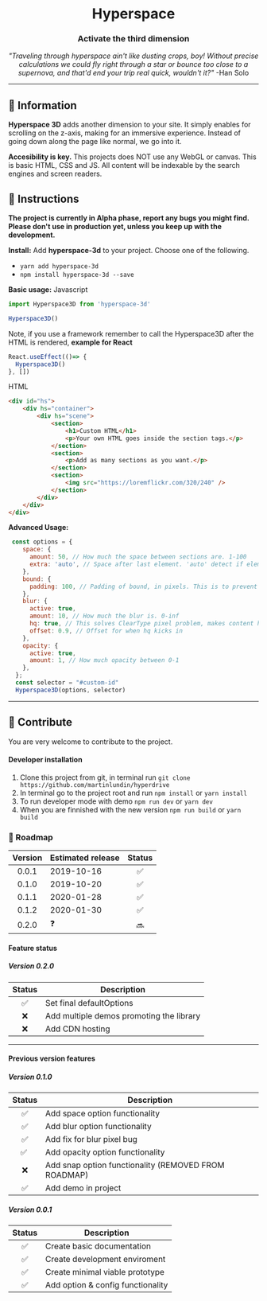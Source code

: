 <h1 align="center">
	Hyperspace
</h1>
<h3 align="center">
  Activate the third dimension
</h3>
<p align="center">
<i>"Traveling through hyperspace ain't like dusting crops, boy! Without precise calculations we could fly right through a star or bounce too close to a supernova, and that'd end your trip real quick, wouldn't it?"</i> -Han Solo
</p>

---

## :speech_balloon: Information
**Hyperspace 3D** adds another dimension to your site. It simply enables for scrolling on the z-axis, making for an immersive experience. Instead of going down along the page like normal, we go into it.

**Accesibility is key.** This projects does NOT use any WebGL or canvas. This is basic HTML, CSS and JS. All content will be indexable by the search engines and screen readers.

## :scroll: Instructions
**The project is currently in Alpha phase, report any bugs you might find. Please don't use in production yet, unless you keep up with the development.**

**Install:** 
Add **hyperspace-3d** to your project. Choose one of the following.
- `yarn add hyperspace-3d`<br/>
- `npm install hyperspace-3d --save`<br/>

**Basic usage:**
Javascript
```js
import Hyperspace3D from 'hyperspace-3d'

Hyperspace3D()
```
Note, if you use a framework remember to call the Hyperspace3D after the HTML is rendered, **example for React**
```js
React.useEffect(()=> {
  Hyperspace3D()
}, [])
```

HTML
```html
<div id="hs">
    <div hs="container">
        <div hs="scene">
            <section>
                <h1>Custom HTML</h1>
                <p>Your own HTML goes inside the section tags.</p>
            </section>
            <section>
                <p>Add as many sections as you want.</p>
            </section>
            <section>
                <img src="https://loremflickr.com/320/240" />
            </section>
        </div>
    </div>
</div>
```

**Advanced Usage:**
```js
 const options = {
    space: {
      amount: 50, // How much the space between sections are. 1-100
      extra: 'auto', // Space after last element. 'auto' detect if element is last, then it is false, otherwise true
    },
    bound: {
      padding: 100, // Padding of bound, in pixels. This is to prevent element sticking if user scrolls away fast
    },
    blur: {
      active: true,
      amount: 10, // How much the blur is. 0-inf
      hq: true, // This solves ClearType pixel problem, makes content hq. Unfortunately it is pretty process intense
      offset: 0.9, // Offset for when hq kicks in
    },
    opacity: {
      active: true,
      amount: 1, // How much opacity between 0-1
    },
  };
  const selector = "#custom-id"
  Hyperspace3D(options, selector)
```

---

## :raised_hands: Contribute
You are very welcome to contribute to the project.

#### Developer installation
1. Clone this project from git, in terminal run `git clone https://github.com/martinlundin/hyperdrive`
1. In terminal go to the project root and run `npm install` or `yarn install`
1. To run developer mode with demo `npm run dev` or `yarn dev`
1. When you are finnished with the new version `npm run build` or `yarn build`

### :snail: Roadmap
| Version    | Estimated release | Status
| :--------: | ----------------- | :----:
| 0.0.1      | 2019-10-16        | :white_check_mark:
| 0.1.0      | 2019-10-20        | :white_check_mark:
| 0.1.1      | 2020-01-28        | :white_check_mark:
| 0.1.2      | 2020-01-30        | :white_check_mark:
| 0.2.0      | :question:        | :soon:

#### Feature status

##### Version 0.2.0
| Status             | Description
| :----------------: | ----------------
| :white_check_mark: | Set final defaultOptions
| :x:                | Add multiple demos promoting the library
| :x:                | Add CDN hosting

---

#### Previous version features
##### Version 0.1.0
| Status             | Description
| :----------------: | ----------------
| :white_check_mark: | Add space option functionality
| :white_check_mark: | Add blur option functionality
| :white_check_mark: | Add fix for blur pixel bug
| :white_check_mark: | Add opacity option functionality
| :x:                | Add snap option functionality (REMOVED FROM ROADMAP)
| :white_check_mark: | Add demo in project

##### Version 0.0.1
| Status             | Description
| :----------------: | ----------------
| :white_check_mark: | Create basic documentation
| :white_check_mark: | Create development enviroment
| :white_check_mark: | Create minimal viable prototype
| :white_check_mark: | Add option & config functionality
